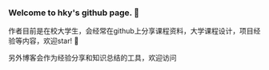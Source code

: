 ### Welcome to hky's github page. 👋

作者目前是在校大学生，会经常在github上分享课程资料，大学课程设计，项目经验等内容，欢迎star! 👋

另外博客会作为经验分享和知识总结的工具，欢迎访问
